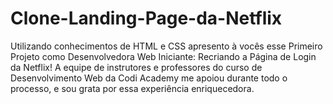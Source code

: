 # Clone-Landing-Page-da-Netflix
Utilizando conhecimentos de HTML e CSS apresento à vocês esse Primeiro Projeto como Desenvolvedora Web Iniciante: Recriando a Página de Login da Netflix! A equipe de instrutores e professores do curso de Desenvolvimento Web da Codi Academy me apoiou durante todo o processo, e sou grata por essa experiência enriquecedora.
